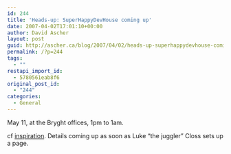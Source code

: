 ```yaml
---
id: 244
title: 'Heads-up: SuperHappyDevHouse coming up'
date: 2007-04-02T17:01:10+00:00
author: David Ascher
layout: post
guid: http://ascher.ca/blog/2007/04/02/heads-up-superhappydevhouse-coming-up/
permalink: /?p=244
tags:
  - ""
restapi_import_id:
  - 5780561eab8f6
original_post_id:
  - "244"
categories:
  - General
---
```

May 11, at the Bryght offices, 1pm to 1am.

cf [inspiration](http://superhappydevhouse.org/). Details coming up as soon as Luke &#8220;the juggler&#8221; Closs sets up a page.